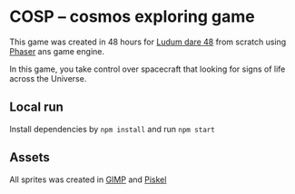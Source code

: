 # COSP – cosmos exploring game

This game was created in 48 hours for [Ludum dare 48](https://ldjam.com/) from scratch using [Phaser](https://phaser.io/) ans game engine.

In this game, you take control over spacecraft that looking for signs of life across the Universe.

## Local run

Install dependencies by `npm install` and run `npm start`

## Assets

All sprites was created in [GIMP](https://www.gimp.org/) and [Piskel](https://www.piskelapp.com/)
